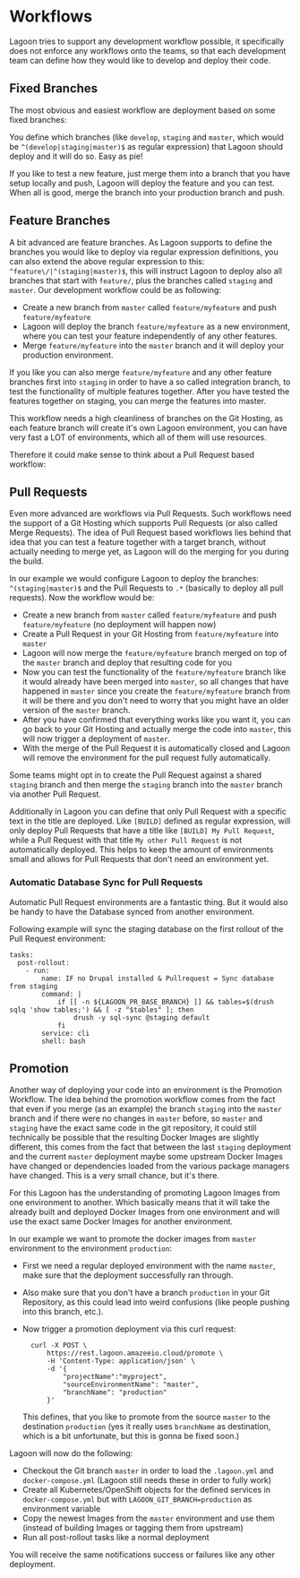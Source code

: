 # Workflows

Lagoon tries to support any development workflow possible, it specifically does not enforce any workflows onto the teams, so that each development team can define how they would like to develop and deploy their code.

## Fixed Branches

The most obvious and easiest workflow are deployment based on some fixed branches:

You define which branches \(like `develop`, `staging` and `master`, which would be `^(develop|staging|master)$` as regular expression\) that Lagoon should deploy and it will do so. Easy as pie!

If you like to test a new feature, just merge them into a branch that you have setup locally and push, Lagoon will deploy the feature and you can test. When all is good, merge the branch into your production branch and push.

## Feature Branches

A bit advanced are feature branches. As Lagoon supports to define the branches you would like to deploy via regular expression definitions, you can also extend the above regular expression to this: `^feature\/|^(staging|master)$`, this will instruct Lagoon to deploy also all branches that start with `feature/`, plus the branches called `staging` and `master`. Our development workflow could be as following:

* Create a new branch from `master` called `feature/myfeature` and push `feature/myfeature`
* Lagoon will deploy the branch `feature/myfeature` as a new environment, where you can test your feature independently of any other features.
* Merge `feature/myfeature` into the `master` branch and it will deploy your production environment.

If you like you can also merge `feature/myfeature` and any other feature branches first into `staging` in order to have a so called integration branch, to test the functionality of multiple features together. After you have tested the features together on staging, you can merge the features into master.

This workflow needs a high cleanliness of branches on the Git Hosting, as each feature branch will create it's own Lagoon environment, you can have very fast a LOT of environments, which all of them will use resources.

Therefore it could make sense to think about a Pull Request based workflow:

## Pull Requests

Even more advanced are workflows via Pull Requests. Such workflows need the support of a Git Hosting which supports Pull Requests \(or also called Merge Requests\). The idea of Pull Request based workflows lies behind that idea that you can test a feature together with a target branch, without actually needing to merge yet, as Lagoon will do the merging for you during the build.

In our example we would configure Lagoon to deploy the branches: `^(staging|master)$` and the Pull Requests to `.*` \(basically to deploy all pull requests\). Now the workflow would be:

* Create a new branch from `master` called `feature/myfeature` and push `feature/myfeature` \(no deployment will happen now\)
* Create a Pull Request in your Git Hosting from `feature/myfeature` into `master`
* Lagoon will now merge the `feature/myfeature` branch merged on top of the `master` branch and deploy that resulting code for you
* Now you can test the functionality of the `feature/myfeature` branch like it would already have been merged into `master`, so all changes that have happened in `master` since you create the  `feature/myfeature` branch from it will be there and you don't need to worry that you might have an older version of the `master` branch.
* After you have confirmed that everything works like you want it, you can go back to your Git Hosting and actually merge the code into `master`, this will now trigger a deployment of `master`.
* With the merge of the Pull Request it is automatically closed and Lagoon will remove the environment for the pull request fully automatically.

Some teams might opt in to create the Pull Request against a shared `staging` branch and then merge the `staging` branch into the `master` branch via another Pull Request.

Additionally in Lagoon you can define that only Pull Request with a specific text in the title are deployed. Like `[BUILD]` defined as regular expression, will only deploy Pull Requests that have a title like `[BUILD] My Pull Request`, while a Pull Request with that title `My other Pull Request` is not automatically deployed. This helps to keep the amount of environments small and allows for Pull Requests that don't need an environment yet.

### Automatic Database Sync for Pull Requests

Automatic Pull Request environments are a fantastic thing. But it would also be handy to have the Database synced from another environment.

Following example will sync the staging database on the first rollout of the Pull Request environment:

```text
tasks:
  post-rollout:
    - run:
        name: IF no Drupal installed & Pullrequest = Sync database from staging
        command: |
            if [[ -n ${LAGOON_PR_BASE_BRANCH} ]] && tables=$(drush sqlq 'show tables;') && [ -z "$tables" ]; then
                drush -y sql-sync @staging default
            fi
        service: cli
        shell: bash
```

## Promotion

Another way of deploying your code into an environment is the Promotion Workflow. The idea behind the promotion workflow comes from the fact that even if you merge \(as an example\) the branch `staging` into the `master` branch and if there were no changes in `master` before, so `master` and `staging` have the exact same code in the git repository, it could still technically be possible that the resulting Docker Images are slightly different, this comes from the fact that between the last `staging` deployment and the current `master` deployment maybe some upstream Docker Images have changed or dependencies loaded from the various package managers have changed. This is a very small chance, but it's there.

For this Lagoon has the understanding of promoting Lagoon Images from one environment to another. Which basically means that it will take the already built and deployed Docker Images from one environment and will use the exact same Docker Images for another environment.

In our example we want to promote the docker images from `master` environment to the environment `production`:

* First we need a regular deployed environment with the name `master`, make sure that the deployment successfully ran through.
* Also make sure that you don't have a branch `production` in your Git Repository, as this could lead into weird confusions \(like people pushing into this branch, etc.\).
* Now trigger a promotion deployment via this curl request:

  ```text
    curl -X POST \
        https://rest.lagoon.amazeeio.cloud/promote \
        -H 'Content-Type: application/json' \
        -d '{
            "projectName":"myproject",
            "sourceEnvironmentName": "master",
            "branchName": "production"
        }'
  ```

  This defines, that you like to promote from the source `master` to the destination `production` \(yes it really uses `branchName` as destination, which is a bit unfortunate, but this is gonna be fixed soon.\)

Lagoon will now do the following:

* Checkout the Git branch `master` in order to load the `.lagoon.yml` and `docker-compose.yml` \(Lagoon still needs these in order to fully work\)
* Create all Kubernetes/OpenShift objects for the defined services in `docker-compose.yml` but with `LAGOON_GIT_BRANCH=production` as environment variable
* Copy the newest Images from the `master` environment and use them \(instead of building Images or tagging them from upstream\)
* Run all post-rollout tasks like a normal deployment

You will receive the same notifications success or failures like any other deployment.

